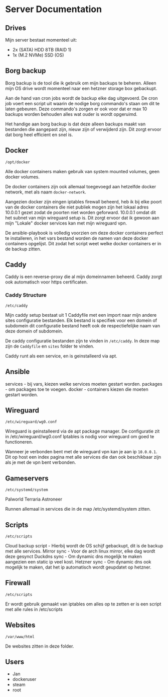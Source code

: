 # Server Documentation

## Drives

Mijn server bestaat momenteel uit:

- 2x (SATA) HDD 8TB (RAID 1)
- 1x (M.2 NVMe) SSD (OS)

## Borg backup

Borg backup is de tool die ik gebruik om mijn backups te beheren.
Alleen mijn OS drive wordt momenteel naar een hetzner storage box gebackupt.

Aan de hand van cron jobs wordt de backup elke dag uitgevoerd. De cron job voert een script uit waarin de nodige borg commando's staan om dit te laten gebeuren. Deze commando's zorgen er ook voor dat er max 10 backups worden behouden alles wat ouder is wordt opgeruimd.

Het handige aan borg backup is dat deze alleen backups maakt van bestanden die aangepast zijn, nieuw zijn of verwijderd zijn. Dit zorgt ervoor dat borg heel efficient en snel is.

## Docker

`/opt/docker`

Alle docker containers maken gebruik van system mounted volumes, geen docker volumes.

De docker containers zijn ook allemaal toegevoegd aan hetzelfde docker network, met als naam `docker-network`.

Aangezien docker zijn eingen iptables firewall beheerd, heb ik bij elke poort van de docker containers die niet publiek mogen zijn het lokaal adres 10.0.0.1 gezet zodat de poorten niet worden geforward. 10.0.0.1 omdat dit het subnet van mijn wireguard setup is. Dit zorgt ervoor dat ik gewoon aan mijn "Lokale" docker services kan met mijn wireguard vpn.

De ansible-playbook is volledig voorzien om deze docker containers perfect te installeren, in het vars bestand worden de namen van deze docker containers opgelijst. Dit zodat het script weet welke docker containers er in de backup zitten.

## Caddy

Caddy is een reverse-proxy die al mijn domeinnamen beheerd. Caddy zorgt ook automatisch voor https certificaten.

### Caddy Structure

`/etc/caddy`

Mijn caddy setup bestaat uit 1 Caddyfile met een import naar mijn andere sites configuratie bestanden. Elk bestand is specifiek voor een domein of subdomein dit configuratie bestand heeft ook de respectiefelijke naam van deze domein of subdomein.

De caddy configuratie bestanden zijn te vinden in `/etc/caddy`.
In deze map zijn de `Caddyfile` en `sites` folder te vinden.

Caddy runt als een service, en is geinstalleerd via apt.

## Ansible

services - bij vars, kiezen welke services moeten gestart worden.
packages - om packages toe te voegen.
docker - containers kiezen die moeten gestart worden.

## Wireguard

`/etc/wireguard/wg0.conf`

Wireguard is geinstalleerd via de apt package manager.
De configuratie zit in /etc/wireguard/wg0.conf
Iptables is nodig voor wireguard om goed te functioneren.

Wanneer je verbonden bent met de wireguard vpn kan je aan ip `10.0.0.1`.
Dit op host een index pagina met alle services die dan ook beschikbaar zijn als je met de vpn bent verbonden.

## Gameservers

`/etc/systemd/system`

Palworld
Terraria
Astroneer

Runnen allemaal in services die in de map /etc/systemd/system zitten.

## Scripts

`/etc/scripts`

Cloud backup script - Hierbij wordt de OS schijf gebackupt, dit is de backup met alle services.
Mirror sync - Voor de arch linux mirror, elke dag wordt deze gesynct
Duckdns sync - Om dynamic dns mogelijk te maken aangezien een static ip veel kost.
Hetzner sync - Om dynamic dns ook mogelijk te maken, dat het ip automatisch wordt geupdatet op hetzner.

## Firewall

`/etc/scripts`

Er wordt gebruik gemaakt van iptables om alles op te zetten er is een script met alle rules in /etc/scripts

## Websites

`/var/www/html`

De websites zitten in deze folder.

## Users

- Jan
- dockeruser
- steam
- root